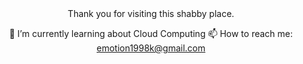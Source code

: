 <div align=center>
Thank you for visiting this shabby place.

🌱 I’m currently learning about Cloud Computing
📫 How to reach me: emotion1998k@gmail.com
</div>
